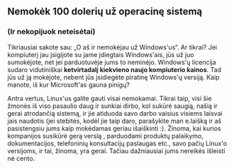<?php require("../../entete.php"); ?> <?php require("../../base.php"); ?>

<div id="corps">

<h2>Nemok&#279;k 100 doleri&#371; u&#382; operacin&#281; sistem&#261;</h2>
<h3>(Ir nekopijuok neteis&#279;tai)</h3>

Tikriausiai sakote sau: „O a&#353; ir nemok&#279;jau u&#382; Windows'us“. Ar tikrai? Jei kompiuter&#303; jau 
&#303;sigijote su jame &#303;diegtais Windows'ais, j&#363;s u&#382; juo sumok&#279;jote, net jei parduotuv&#279;je jums 
to nemin&#279;jo. Windows'&#371; licencija sudaro vidutini&#353;kai <b>ketvirtadal&#303; kiekvieno naujo kompiuterio 
kainos</b>. Tad j&#363;s u&#382; j&#261; mok&#279;jote, nebent j&#363;s &#303;sidieg&#279;te piratin&#281; 
Windows'&#371; versij&#261;. Kaip manote, i&#353; kur Microsoft'as gauna pinig&#371;?

Antra vertus, Linux'us galite gauti visai nemokamai. Tikrai taip, visi &#353;ie &#382;mon&#279;s i&#353; viso 
pasaulio daug ir sunkiai dirbo, kol suk&#363;r&#279; saugi&#261;, na&#353;i&#261; ir gerai atrodan&#269;i&#261; 
sistem&#261;, ir jie atiduoda savo darbo vaisius visiems laisvai jais naudotis (jei stebit&#279;s, kod&#279;l jie taip 
daro, para&#353;ykite man e.lai&#353;k&#261; ir a&#353; pasistengsiu jums kaip mok&#279;damas geriau 
i&#353;ai&#353;kinti :). &#381;inoma, kai kurios kompanijos susik&#363;r&#279; ger&#261; versl&#261; , parduodami 
produkt&#371; palaikymo, dokumentacijos, telefonini&#371; konsultacij&#371; paslaugas etc., savo pa&#269;i&#371; 
Linux'o versijoms, ir tai, &#382;inoma, yra gerai. Ta&#269;iau da&#382;niausiai jums nereik&#279;s i&#353;leisti n&#279; 
cento.

</div>


